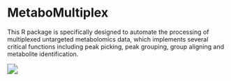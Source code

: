 # MetaboMultiplex

This R package is specifically designed to automate the processing of multiplexed untargeted metabolomics data, which implements several critical functions including peak picking, peak grouping, group aligning and metabolite identification.

<img src="D:\fudan\Projects\2024\MultichannelR\Progress\build_package\MetaboMultiplex\assets\Figure2.svg" style="zoom: 150%;" />

